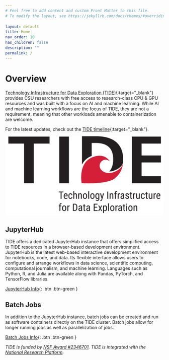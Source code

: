 ```yaml
---
# Feel free to add content and custom Front Matter to this file.
# To modify the layout, see https://jekyllrb.com/docs/themes/#overriding-theme-defaults

layout: default
title: Home
nav_order: 10
has_children: false
description: ""
permalink: /
---
```


# Overview

[Technology Infrastructure for Data Exploration (TIDE)](https://tide.sdsu.edu/){:target="_blank"} provides CSU researchers with free access to research-class CPU & GPU resources and was built with a focus on AI and machine learning. 
While AI and machine learning workflows are the focus of TIDE, they are not a requirement, meaning that other workloads amenable to containerization are welcome.

For the latest updates, check out the [TIDE timeline](https://tide.sdsu.edu/timeline/){:target="_blank"}.

![Tech Logo](/images/jupyterhub/tide_logo_large.png)

## JupyterHub
TIDE offers a dedicated JupyterHub instance that offers simplified access to TIDE resources in a browser-based development environment.
JupyterHub is the latest web-based interactive development environment for notebooks, code, and data. 
Its flexible interface allows users to configure and arrange workflows in data science, scientific computing, computational journalism, and machine learning.
Languages such as Python, R, and Julia are available along with Pandas, PyTorch, and TensorFlow libraries.

[JupyterHub Info](/jupyterhub){: .btn .btn-green }

## Batch Jobs
In addition to the JupyterHub instance, batch jobs can be created and run as software containers directly on the TIDE cluster.
Batch jobs allow for longer running jobs as well as parallelization of jobs.

[Batch Jobs Info](/batch-jobs){: .btn .btn-green }

*TIDE is funded by [NSF Award #2346701](https://www.nsf.gov/awardsearch/showAward?AWD_ID=2346701).
TIDE is integrated with the [National Research Platform](https://nationalresearchplatform.org/).*

